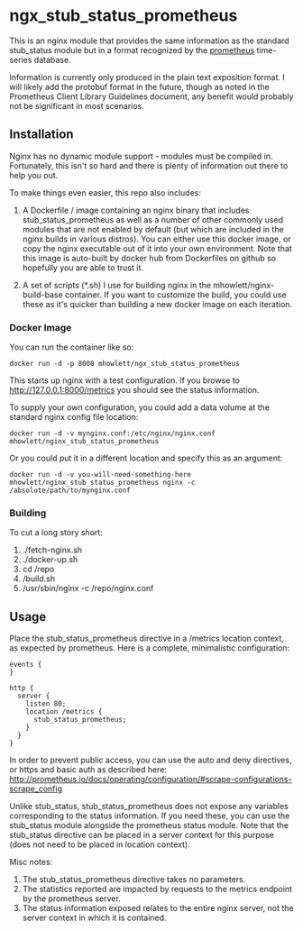 # ngx_stub_status_prometheus

This is an nginx module that provides the same information as the standard stub_status module but in a format recognized by the <a href="http://prometheus.io">prometheus</a> time-series database.

Information is currently only produced in the plain text exposition format. I will likely add the protobuf format in the future, though as noted in the Prometheus Client Library Guidelines document, any benefit would probably not be significant in most scenarios.

## Installation

Nginx has no dynamic module support - modules must be compiled in. Fortunately, this isn't so hard and there is plenty of information out there to help you out.

To make things even easier, this repo also includes:

1. A Dockerfile / image containing an nginx binary that includes stub_status_prometheus as well as a number of other commonly used modules that are not enabled by default (but which are included in the nginx builds in various distros). You can either use this docker image, or copy the nginx executable out of it into your own environment. Note that this image is auto-built by docker hub from Dockerfiles on github so hopefully you are able to trust it.

2. A set of scripts (*.sh) I use for building nginx in the mhowlett/nginx-build-base container. If you want to customize the build, you could use these as it's quicker than building a new docker image on each iteration.

### Docker Image

You can run the container like so:

    docker run -d -p 8000 mhowlett/ngx_stub_status_prometheus
  
This starts up nginx with a test configuration. If you browse to http://127.0.0.1:8000/metrics you should see the status information.

To supply your own configuration, you could add a data volume at the standard nginx config file location:

    docker run -d -v mynginx.conf:/etc/nginx/nginx.conf mhowlett/nginx_stub_status_prometheus

Or you could put it in a different location and specify this as an argument: 

    docker run -d -v you-will-need-something-here mhowlett/nginx_stub_status_prometheus nginx -c /absolute/path/to/mynginx.conf

### Building

To cut a long story short:

1. ./fetch-nginx.sh
2. ./docker-up.sh
3. cd /repo
4. /build.sh
5. /usr/sbin/nginx -c /repo/nginx.conf


## Usage

Place the stub_status_prometheus directive in a /metrics location context, as expected by prometheus.
Here is a complete, minimalistic configuration:

    events {
    }

    http {
      server {
        listen 80;
        location /metrics {
          stub_status_prometheus;
        }
      }
    }


In order to prevent public access, you can use the auto and deny directives, or https and basic auth as described here: http://prometheus.io/docs/operating/configuration/#scrape-configurations-scrape_config 

Unlike stub_status, stub_status_prometheus does not expose any variables corresponding to the status information. 
If you need these, you can use the stub_status module alongside the prometheus status module.
Note that the stub_status directive can be placed in a server context for this purpose (does not need to be placed in location context).

Misc notes:

1. The stub_status_prometheus directive takes no parameters.
2. The statistics reported are impacted by requests to the metrics endpoint by the prometheus server.
3. The status information exposed relates to the entire nginx server, not the server context in which it is contained.
